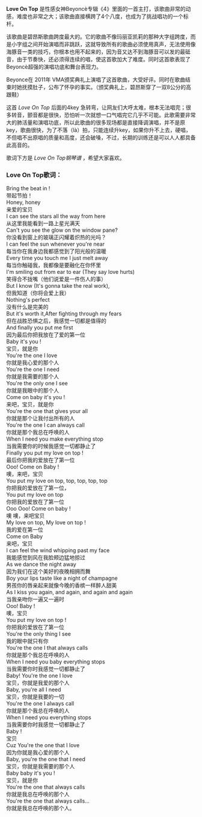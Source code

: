 

**Love On Top**
是性感女神Beyoncè专辑《4》里面的一首主打，该歌曲非常的动感，难度也非常之大；该歌曲直接横跨了4个八度，也成为了挑战唱功的一个标杆。

  
该歌曲是碧昂斯歌曲跨度最大的。它的歌曲不像玛丽亚凯莉的那种大字组跨度，而是小字组之间开始演唱而非跳跃，这就导致所有的歌曲必须使用真声，无法使用像海豚音一类的技巧，你根本也用不起来的，因为音又达不到海豚音可以发的最砥音，由于节奏快，还必须得连续的唱，使这首歌加大了难度。同时这首歌表现了Beyoncè超强的演唱功底和舞台表现力。

  
Beyonce在 2011年
VMA颁奖典礼上演唱了这首歌曲，大受好评。同时在歌曲结束时她抚摸肚子，公布了怀孕的事实。（颁奖典礼上，碧昂斯穿了一双8公分的高跟鞋）

  
这首 _Love On Top_ 后面的4key
急转弯，让网友们大呼太难，根本无法唱完；很多转音，颤音都是很快，恐怕听一次就想一口气唱完它几乎不可能。此歌需要非常大的肺活量和演唱功底，所以此歌曲的很多现场都是直接降调演唱，并不是原key，歌曲很快，为了不落（là）拍，只能连续升key，如果你升不上去，硬唱，不但唱不出原唱的质量和高度，还会破嗓，不过，长期的训练还是可以人人都具备此高音的。

  
歌词下方是 _Love On Top钢琴谱_ ，希望大家喜欢。

### Love On Top歌词：

Bring the beat in !  
带起节拍！  
Honey, honey  
亲爱的宝贝  
I can see the stars all the way from here  
从这里我能看到一路上星光满天  
Can't you see the glow on the window pane?  
你没看到窗上的玻璃正闪耀着炽热的光吗？  
I can feel the sun whenever you're near  
每当你在我身边我都感觉到了阳光般的温暖  
Every time you touch me I just melt away  
每当你触碰我，我都像是要融化在你怀里  
I'm smiling out from ear to ear (They say love hurts)  
笑得合不拢嘴（他们说爱是一件伤人的事）  
But I know (It's gonna take the real work),  
但我知道（你将会爱上我）  
Nothing's perfect  
没有什么是完美的  
But it's worth it,After fighting through my fears  
但在战胜恐惧之后，我感觉一切都是值得的  
And finally you put me first  
因为最后你把我放在了爱的第一位  
Baby it's you !  
宝贝，就是你  
You're the one I love  
你就是我心爱的那个人  
You're the one I need  
你就是我需要的那个人  
You're the only one I see  
你就是我眼中的那个人  
Come on baby it's you !  
来吧，宝贝，就是你  
You're the one that gives your all  
你就是那个让我付出所有的人  
You're the one I can always call  
你就是那个我总在呼唤的人  
When I need you make everything stop  
当我需要你的时候我感觉一切都静止了  
Finally you put my love on top !  
最后你把我的爱放在了第一位  
Ooo! Come on Baby !  
噢，来吧，宝贝  
You put my love on top, top, top, top, top  
你把我的爱放在了第一位，  
You put my love on top  
你把我的爱放在了第一位  
Ooo Ooo! Come on baby !  
噢 噢，来吧宝贝  
My love on top, My love on top !  
我的爱在第一位  
Come on Baby  
来吧，宝贝  
I can feel the wind whipping past my face  
我能感觉到风在我脸颊边猛地掠过  
As we dance the night away  
因为我们在这个美好的夜晚相拥而舞  
Boy your lips taste like a night of champagne  
男孩你的唇亲起来就像今晚的香槟一样醉人甜美  
As I kiss you again, and again, and again and again  
当我亲吻你一遍又一遍时  
Ooo! Baby !  
噢，宝贝  
You put my love on top !  
你把我的爱放在了第一位  
You're the only thing I see  
我的眼中就只有你  
You're the one I that always calls  
你就是那个我总在呼唤的人  
When I need you baby everything stops  
当我需要你时我感觉一切都静止了  
Baby! You're the one I love  
宝贝，你就是我爱的那个人  
Baby, you're all I need  
宝贝，你就是我要的一切  
You're the one I always call  
你就是那个我总在呼唤的人  
When I need you everything stops  
当我需要你时我感觉一切都静止了  
Baby !  
宝贝  
Cuz You're the one that I love  
因为你就是我心爱的那个人  
Baby, you're the one that I need  
宝贝，你就是我需要的那个人  
Baby baby it's you !  
宝贝，就是你  
You're the one that always calls  
你就是我总在呼唤的那个人  
You're the one that always calls...  
你就是我总在呼唤的那个人。


